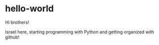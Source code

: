 # hello-world

Hi brothers!

Israel here, starting programming with Python and getting organized with github!
